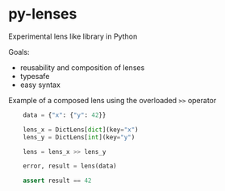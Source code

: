 # py-lenses
Experimental lens like library in Python

Goals:
- reusability and composition of lenses
- typesafe
- easy syntax

Example of a composed lens using the overloaded `>>` operator

```python
    data = {"x": {"y": 42}}

    lens_x = DictLens[dict](key="x")
    lens_y = DictLens[int](key="y")

    lens = lens_x >> lens_y

    error, result = lens(data)

    assert result == 42
```
